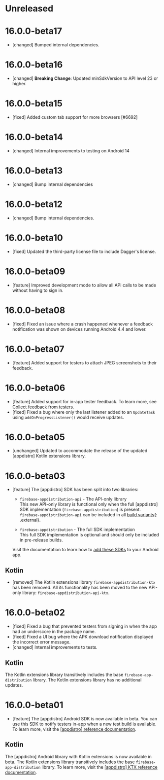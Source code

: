 # Unreleased

# 16.0.0-beta17

- [changed] Bumped internal dependencies.

# 16.0.0-beta16

- [changed] **Breaking Change**: Updated minSdkVersion to API level 23 or higher.

# 16.0.0-beta15

- [fixed] Added custom tab support for more browsers [#6692]

# 16.0.0-beta14

- [changed] Internal improvements to testing on Android 14

# 16.0.0-beta13

- [changed] Bump internal dependencies

# 16.0.0-beta12

- [changed] Bump internal dependencies.

# 16.0.0-beta10

- [fixed] Updated the third-party license file to include Dagger's license.

# 16.0.0-beta09

- [feature] Improved development mode to allow all API calls to be made without having to sign in.

# 16.0.0-beta08

- [fixed] Fixed an issue where a crash happened whenever a feedback notification was shown on
  devices running Android 4.4 and lower.

# 16.0.0-beta07

- [feature] Added support for testers to attach JPEG screenshots to their feedback.

# 16.0.0-beta06

- [feature] Added support for in-app tester feedback. To learn more, see
  [Collect feedback from testers](/docs/app-distribution/collect-feedback-from-testers).
- [fixed] Fixed a bug where only the last listener added to an `UpdateTask` using
  `addOnProgressListener()` would receive updates.

# 16.0.0-beta05

- [unchanged] Updated to accommodate the release of the updated [appdistro] Kotlin extensions
  library.

# 16.0.0-beta03

- [feature] The [appdistro] SDK has been split into two libraries:

  - `firebase-appdistribution-api` - The API-only library<br> This new API-only library is
    functional only when the full [appdistro] SDK implementation (`firebase-appdistribution`) is
    present. `firebase-appdistribution-api` can be included in all
    [build variants](https://developer.android.com/studio/build/build-variants){: .external}.

  - `firebase-appdistribution` - The full SDK implementation<br> This full SDK implementation is
    optional and should only be included in pre-release builds.

  Visit the documentation to learn how to
  [add these SDKs](/docs/app-distribution/set-up-alerts?platform=android#add-appdistro) to your
  Android app.

## Kotlin

- [removed] The Kotlin extensions library `firebase-appdistribution-ktx` has been removed. All its
  functionality has been moved to the new API-only library: `firebase-appdistribution-api-ktx`.

# 16.0.0-beta02

- [fixed] Fixed a bug that prevented testers from signing in when the app had an underscore in the
  package name.
- [fixed] Fixed a UI bug where the APK download notification displayed the incorrect error message.
- [changed] Internal improvements to tests.

## Kotlin

The Kotlin extensions library transitively includes the base `firebase-app-distribution` library.
The Kotlin extensions library has no additional updates.

# 16.0.0-beta01

- [feature] The [appdistro] Android SDK is now available in beta. You can use this SDK to notify
  testers in-app when a new test build is available. To learn more, visit the
  [[appdistro] reference documentation](/docs/reference/android/com/google/firebase/appdistribution/package-summary).

## Kotlin

The [appdistro] Android library with Kotlin extensions is now available in beta. The Kotlin
extensions library transitively includes the base `firebase-app-distribution` library. To learn
more, visit the
[[appdistro] KTX reference documentation](/docs/reference/kotlin/com/google/firebase/appdistribution/ktx/package-summary).
